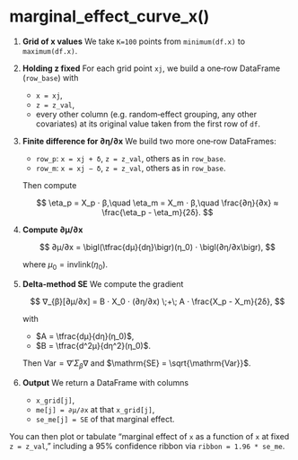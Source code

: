 # marginal_effect_curve_x()

1. **Grid of x values**
   We take  `K=100` points from  `minimum(df.x)`  to  `maximum(df.x)`.

2. **Holding z fixed**
   For each grid point  `xj`, we build a one‐row DataFrame (`row_base`) with

   * `x = xj`,
   * `z = z_val`,
   * every other column (e.g. random‐effect grouping, any other covariates) at its original value taken from the first row of `df`.

3. **Finite difference for ∂η/∂x**
   We build two more one‐row DataFrames:

   * `row_p`: `x = xj + δ`, `z = z_val`, others as in `row_base`.
   * `row_m`: `x = xj − δ`, `z = z_val`, others as in `row_base`.

   Then compute

   $$
     \eta_p = X_p ⋅ β,\quad \eta_m = X_m ⋅ β,\quad
     \frac{∂η}{∂x} ≈ \frac{\eta_p - \eta_m}{2δ}.
   $$

4. **Compute ∂μ/∂x**

   $$
     ∂μ/∂x = \bigl(\tfrac{dμ}{dη}\bigr)(η_0) ⋅ \bigl(∂η/∂x\bigr),
   $$

   where  $\mu_0 = \mathrm{invlink}(\eta_0)$.

5. **Delta‐method SE**
   We compute the gradient

   $$
     ∇_{β}[∂μ/∂x] 
       = B ⋅ X_0 ⋅ (∂η/∂x) 
       \;+\; A ⋅ \frac{X_p - X_m}{2δ},
   $$

   with

   * $A = \tfrac{dμ}{dη}(η_0)$,
   * $B = \tfrac{d^2μ}{dη^2}(η_0)$.

   Then $\mathrm{Var} = ∇' Σ_{β} ∇$ and $\mathrm{SE} = \sqrt{\mathrm{Var}}$.

6. **Output**
   We return a DataFrame with columns

   * `x_grid[j]`,
   * `me[j] = ∂μ/∂x` at that `x_grid[j]`,
   * `se_me[j] = SE` of that marginal effect.

You can then plot or tabulate “marginal effect of `x` as a function of `x` at fixed `z = z_val`,” including a 95% confidence ribbon via `ribbon = 1.96 * se_me`.
